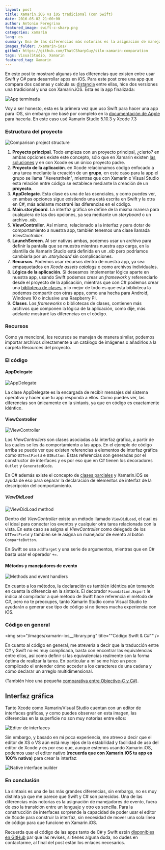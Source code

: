 ```yaml
---
layout: post
title: Xamarin.iOS vs iOS tradicional (con Swift)
date: 2016-05-02 21:00:00
author: Antonio Feregrino
featured_image: swift-c-sharp.png
categories: xamarin
lang: es
summary: Una de las diferencias más notorias es la asignación de manejadores de evento, fuera de eso la transición entre un lenguaje y otro es sencilla.
images_folder: /xamarin-ios/
github: https://github.com/ThatCSharpGuy/silo-xamarin-comparation
tags: VisualStudio, Xamarin
featured_tag: Xamarin
---
```


En este post te mostraré algunas de las diferencias que existen entre usar Swift y C# para desarrollar apps en iOS. Para este post cree una app que compara dos cadenas y calcula su <a href="https://es.wikipedia.org/wiki/Distancia_de_Levenshtein" target="_blank" rel="nofollow">distancia</a> entre ellas, hice dos versiones una tradicional y una con Xamarin.iOS. Esta es la app finalizada:
 
<img src="/images/xamarin-ios__app.gif" title="App terminada" />
 
Voy a ser honesto, esta es la primera vez que uso Swift para hacer una app para iOS, sin embargo me basé por completo en la <a href="https://developer.apple.com/library/ios/referencelibrary/GettingStarted/DevelopiOSAppsSwift/index.html?utm_source=statuscode&utm_medium=email" target="_blank" rel="nofollow">documentación de Apple</a> para hacerla. En este caso usé Xamarin Studio 5.10.3 y Xcode 7.3

### Estructura del proyecto
<img src="/images/xamarin-ios__structure-comp.png" title="Comparison project structure" />

<ol>
	<li><b>Proyecto principal</b>. Todo empieza con un proyecto principal, ¿cierto? en ambas opciones existe este concepto, sólo que en Xamarin existen <a href="../organizacion-codigo-visual-studio">las soluciones</a> y en con Xcode es un único proyecto padre.</li>
   	<li><b>Proyecto de la aplicación</b>. en Xcode relacionamos código enfocado a una tarea mediante la creación de un <b>grupo</b>, en este caso para la app el grupo se llama "Xevensthein", mientras que con Xamarin o Visual Studio esta relación entre código se establece mediante la creación de un <b>proyecto</b>.</li>
  	<li><b>AppDelegate</b>. Esta clase es una de las esenciales, y como puedes ver, en ambas opciones sigue existiendo una está escrita en Swift y la otra en C#, más adelante mostraré las diferencias en el código.</li>
   	<li><b>Main.storyboard</b>. La interfaz gráfica se define de la misma manera para cualquiera de las dos opciones, ya sea mediante un <i>storyboard</i> o un archivo <i>.xib</i>.</li>
   	<li><b>ViewController</b>. Así mismo, relacionado a la interfaz y para dotar de comportamiento a nuestra app, también tenemos una clase llamada <i>ViewController</i>.</li>
   	<li><b>LaunchScreen</b>. Al ser nativas ambas, podemos usar un archivo para definir la pantalla que se muestra mientras nuestra app carga, en la plantilla de Xamarin Studio está definida en un <i>.xib</i> pero podríamos cambiarla por un <i>.storyboard</i> sin complicaciones.</li>  
	<li><b>Recursos</b>. Podemos usar recursos dentro de nuestra app, ya sea empaquetados en <i>Xcode assets catalogs</i> o como archivos individuales.</li>
	<li><b>Lógica de la aplicación</b>. Si deseamos implementar lógica aparte en nuestra app, usando Swift podemos crear un <i>framework</i> y referenciarlo desde el proyecto de la aplicación, mientras que con C# podemos crear una <a href="../que-son-portable-class-library">biblioteca de clases</a>, y lo mejor de todo es que esta biblioteca la podemos compartir con otras apps, como una hecha para Android, Windows 10 o inclusive una Raspberry PI.</li>
	<li><b>Clases</b>. Los <i>frameworks</i> o bibliotecas de clases, contienen más archivos que componen la lógica de la aplicación, como dije, más adelante mostraré las diferencias en el código.</li>
</ol>

### Recursos
Como ya mencioné, los recursos se manejan de manera similar, podemos importar archivos directamente a un catálogo de imágenes o añadirlos a la carpeta Resources del proyecto.

### El código

#### AppDelegate

<img src="/images/xamarin-ios__appdelegate.png" title="AppDelegate" />

La clase AppDelegate es la encargada de recibir mensajes del sistema operativo y hacer que tu app responda a ellos. Como puedes ver, las diferencias son únicamente en la sintaxis, ya que en código es exactamente idéntico.

#### ViewController

<img src="/images/xamarin-ios__outlets.png" title="ViewController" />

Los *ViewControllers* son clases asociadas a la interfaz gráfica, a partir de las cuales se les da comportamiento a las apps. En el ejemplo de código arriba se puede ver que existen referencias a elementos de interfaz gráfica como `UITextField` e `UIButton`. Estas referencias son generadas por el constructor de interfaces y es por eso que en C# tienen los decoradores `Outlet` y `GeneratedCode`.  

En C# además existe el concepto de <a href="https://msdn.microsoft.com/es-MX/library/wa80x488.aspx?f=255&MSPPError=-2147217396" target="_blank" rel="nofollow">clases parciales</a> y Xamarin.iOS se ayuda  de eso para separar la declaración de elementos de interfaz de la descripción del comportamiento.

##### ViewDidLoad

<img src="/images/xamarin-ios__view-didload.png" title="ViewDidLoad method" />

Dentro del *ViewController* existe un método llamado `ViewDidLoad`, el cual es el ideal para conectar los eventos y cualquier otra tarea relacionada con la vista. En este caso se asigna el *ViewController* como delegado de los `UITextField` y también se le asigna un manejador de evento al botón `ComparteButton`. 

En Swift se usa `addTarget` y una serie de argumentos, mientras que en C# basta usar el operador `+=`.

#### Métodos y manejadores de evento

<img src="/images/xamarin-ios__event-handlers.png" title="Methods and event handlers" />

En cuanto a los métodos, la declaración es también idéntica aún tomando en cuenta la diferencia en la sintaxis. El decorador `Foundation.Export` le indica al compilador a qué método de Swift hace referencia el método de C#, pero no te preocupes, tanto Xamarin Studio como Visual Studio te ayudarán a generar ese tipo de código si no tienes mucha experiencia con iOS.

### Código en general

<img src="/images/xamarin-ios__library.png" title=""Código Swift & C#"" />

En cuanto al código en general, me atrevería a decir que la traducción entre C# y Swift no es muy complicada, basta con encontrar las equivalencias entre ellos, así como definir si las equivalencias realmente son la forma óptima de realizar la tarea. En particular a mí se me hizo un poco complicado el entender cómo acceder a los caracteres de una cadena y cómo declarar un arreglo multidimensional.

(También hice una pequeña <a href="../c-sharp-obj-c">comparativa entre Objective-C y C#</a>). 

## Interfaz gráfica

Tanto Xcode como Xamarin/Visual Studio cuentan con un editor de interfaces gráficas, y como puedes observar en esta imagen, las diferencias en la superficie no son muy notorias entre ellos:

<img src="/images/xamarin-ios__editor-diff.png" title="Editor de interfaces" />

Sin embargo, y basado en mi poca experiencia, me atrevo a decir que el editor de XS o VS aún está muy lejos de la estabilidad y facilidad de uso del editor de Xcode y es por eso que, aunque estemos usando Xamarin.iOS, podemos usar el editor nativo (**recuerda que con Xamarin.iOS tu app es 100% nativa**) para crear la interfaz:

<img src="/images/xamarin-ios__interface-builder.png" title="Native interface builder" />

### En conclusión

La sintaxis es una de las más grandes diferencias, sin embargo, no es muy distinta ya que me parece que Swift y C# son parecidos. Una de las diferencias más notorias es la asignación de manejadores de evento, fuera de eso la transición entre un lenguaje y otro es sencilla. Para la construcción de interfaces sorprende la capacidad de poder usar el editor de Xcode para construir la interfaz, sin necesidad de mover una sola línea de código para que funcione en Xamarin.iOS.

Recuerda que el código de las apps tanto de C# y Swift están <a href="https://github.com/ThatCSharpGuy/silo-xamarin-comparation" target="_blank" rel="nofollow">disponibles en GitHub</a> par que las revises, si tienes alguna duda, no dudes en contactarme, al final del post están los enlaces necesarios.

